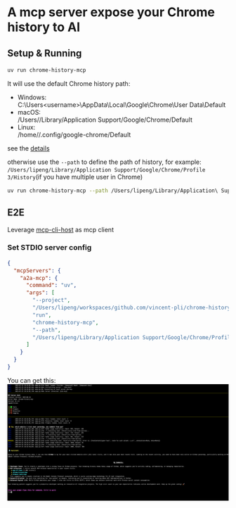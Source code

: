 # A mcp server expose your Chrome history to AI

## Setup & Running

   ```bash
   uv run chrome-history-mcp
   ```
   It will use the default Chrome history path:
   - Windows:   
   C:\Users\<username>\AppData\Local\Google\Chrome\User Data\Default
   - macOS:   
   /Users/<username>/Library/Application Support/Google/Chrome/Default
   - Linux:    
    /home/<username>/.config/google-chrome/Default

   see the [details](https://www.foxtonforensics.com/browser-history-examiner/chrome-history-location)

   otherwise use the `--path` to define the path of history, for example: `/Users/lipeng/Library/Application Support/Google/Chrome/Profile 3/History`(if you have multiple user in Chrome)

   ```bash
   uv run chrome-history-mcp --path /Users/lipeng/Library/Application\ Support/Google/Chrome/Profile\ 3/History
   ```
   
## E2E

Leverage [mcp-cli-host](https://github.com/vincent-pli/mcp-cli-host) as mcp client

### Set STDIO server config
```json
{
  "mcpServers": {
    "a2a-mcp": {
      "command": "uv",
      "args": [
        "--project",
        "/Users/lipeng/workspaces/github.com/vincent-pli/chrome-history-mcp",
        "run",
        "chrome-history-mcp",
        "--path",
        "/Users/lipeng/Library/Application Support/Google/Chrome/Profile 3/History"
      ]
    }
  }
}
```

You can get this:
![shapshot](shapshot.png)


